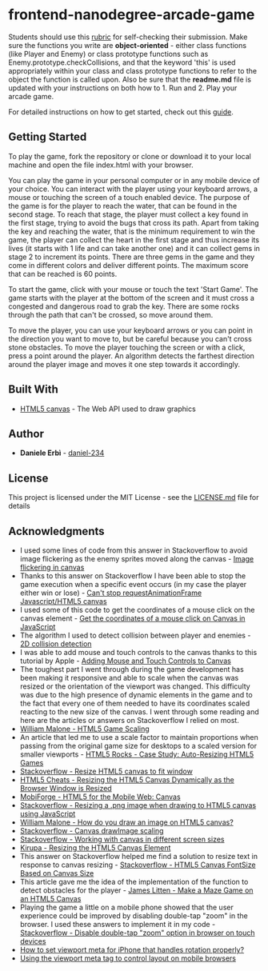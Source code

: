 frontend-nanodegree-arcade-game
===============================

Students should use this [rubric](https://review.udacity.com/#!/projects/2696458597/rubric) for self-checking their submission. Make sure the functions you write are **object-oriented** - either class functions (like Player and Enemy) or class prototype functions such as Enemy.prototype.checkCollisions, and that the keyword 'this' is used appropriately within your class and class prototype functions to refer to the object the function is called upon. Also be sure that the **readme.md** file is updated with your instructions on both how to 1. Run and 2. Play your arcade game.

For detailed instructions on how to get started, check out this [guide](https://docs.google.com/document/d/1v01aScPjSWCCWQLIpFqvg3-vXLH2e8_SZQKC8jNO0Dc/pub?embedded=true).

## Getting Started

To play the game, fork the repository or clone or download it to your local machine and open the file index.html with your browser.

You can play the game in your personal computer or in any mobile device of your choice. You can interact with the player using your keyboard arrows, a mouse or touching the screen of a touch enabled device.
The purpose of the game is for the player to reach the water, that can be found in the second stage. To reach that stage, the player must collect a key found in the first stage, trying to avoid the bugs that cross its path.
Apart from taking the key and reaching the water, that is the minimum requirement to win the game, the player can collect the heart in the first stage and thus increase its lives (it starts with 1 life and can take another one) and it can collect gems in stage 2 to increment its points. There are three gems in the game and they come in different colors and deliver different points. The maximum score that can be reached is 60 points.

To start the game, click with your mouse or touch the text 'Start Game'. The game starts with the player at the bottom of the screen and it must cross a congested and dangerous road to grab the key. There are some rocks through the path that can't be crossed, so move around them.

To move the player, you can use your keyboard arrows or you can point in the direction you want to move to, but be careful because you can't cross stone obstacles. To move the player touching the screen or with a click, press a point around the player. An algorithm detects the farthest direction around the player image and moves it one step towards it accordingly.

## Built With

* [HTML5 canvas](https://developer.mozilla.org/en-US/docs/Web/API/Canvas_API) - The Web API used to draw graphics

## Author

* **Daniele Erbì** - [daniel-234](https://github.com/daniel-234)

## License

This project is licensed under the MIT License - see the [LICENSE.md](LICENSE.md) file for details

## Acknowledgments

* I used some lines of code from this answer in Stackoverflow to avoid image flickering as the enemy sprites moved along the canvas - [Image flickering in canvas](http://stackoverflow.com/questions/19619512/image-flickering-in-canvas)
* Thanks to this answer on Stackoverflow I have been able to stop the game execution when a specific event occurs (in my case the player either win or lose) - [Can't stop requestAnimationFrame Javascript/HTML5 canvas](http://stackoverflow.com/questions/19449219/cant-stop-requestanimationframe-javascript-html5-canvas)
* I used some of this code to get the coordinates of a mouse click on the canvas element - [Get the coordinates of a mouse click on Canvas in JavaScript](http://miloq.blogspot.it/2011/05/coordinates-mouse-click-canvas.html)
* The algorithm I used to detect collision between player and enemies - [2D collision detection](https://developer.mozilla.org/en-US/docs/Games/Techniques/2D_collision_detection)
* I was able to add mouse and touch controls to the canvas thanks to this tutorial by Apple - [Adding Mouse and Touch Controls to Canvas](https://developer.apple.com/library/content/documentation/AudioVideo/Conceptual/HTML-canvas-guide/AddingMouseandTouchControlstoCanvas/AddingMouseandTouchControlstoCanvas.html)
* The toughest part I went through during the game development has been making it responsive and able to scale when the canvas was resized or the orientation of the viewport was changed. This difficulty was due to the high presence of dynamic elements in the game and to the fact that every one of them needed to have its coordinates scaled reacting to the new size of the canvas. I went through some reading and here are the articles or answers on Stackoverflow I relied on most.
* [William Malone - HTML5 Game Scaling](http://www.williammalone.com/articles/html5-game-scaling/)
* An article that led me to use a scale factor to maintain proportions when passing from the original game size for desktops to a scaled version for smaller viewports - [HTML5 Rocks - Case Study: Auto-Resizing HTML5 Games](https://www.html5rocks.com/en/tutorials/casestudies/gopherwoord-studios-resizing-html5-games/)
* [Stackoverflow - Resize HTML5 canvas to fit window](https://stackoverflow.com/questions/1664785/resize-html5-canvas-to-fit-window?rq=1)
* [HTML5 Cheats - Resizing the HTML5 Canvas Dynamically as the Browser Window is Resized](http://htmlcheats.com/html/resize-the-html5-canvas-dyamically/)
* [MobiForge - HTML5 for the Mobile Web: Canvas](https://mobiforge.com/design-development/html5-mobile-web-canvas)
* [Stackoverflow - Resizing a .png image when drawing to HTML5 canvas using JavaScript](http://stackoverflow.com/questions/10311311/resizing-a-png-image-when-drawing-to-html5-canvas-using-javascript)
* [William Malone - How do you draw an image on HTML5 canvas?](http://www.williammalone.com/briefs/how-to-draw-image-html5-canvas/)
* [Stackoverflow - Canvas drawImage scaling](http://stackoverflow.com/questions/10841532/canvas-drawimage-scaling)
* [Stackoverflow - Working with canvas in different screen sizes](http://stackoverflow.com/questions/8625208/working-with-canvas-in-different-screen-sizes/8626456#8626456)
* [Kirupa - Resizing the HTML5 Canvas Element](https://www.kirupa.com/html5/resizing_html_canvas_element.htm)
* This answer on Stackoverflow helped me find a solution to resize text in response to canvas resizing - [Stackoverflow - HTML5 Canvas FontSize Based on Canvas Size](http://stackoverflow.com/questions/22943186/html5-canvas-font-size-based-on-canvas-size)
* This article gave me the idea of the implementation of the function to detect obstacles for the player - [James Litten - Make a Maze Game on an HTML5 Canvas](http://html5.litten.com/make-a-maze-game-on-an-html5-canvas/#addcollision)
* Playing the game a little on a mobile phone showed that the user experience could be improved by disabling double-tap "zoom" in the browser. I used these answers to implement it in my code - [Stackoverflow - Disable double-tap "zoom" option in browser on touch devices](http://stackoverflow.com/questions/10614481/disable-double-tap-zoom-option-in-browser-on-touch-devices)
* [How to set viewport meta for iPhone that handles rotation properly?](http://stackoverflow.com/questions/1230019/how-to-set-viewport-meta-for-iphone-that-handles-rotation-properly)
* [Using the viewport meta tag to control layout on mobile browsers](https://developer.mozilla.org/en-US/docs/Mozilla/Mobile/Viewport_meta_tag#Viewport_width_and_screen_width)